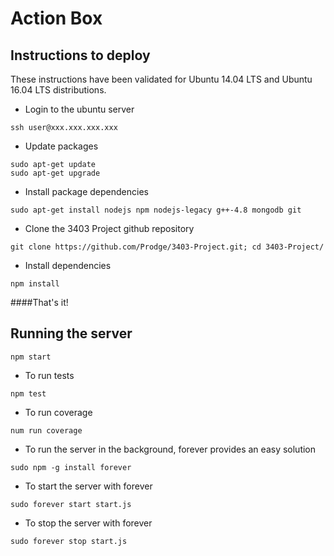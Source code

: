 # Action Box
## Instructions to deploy
These instructions have been validated for Ubuntu 14.04 LTS and Ubuntu 16.04 LTS distributions.

- Login to the ubuntu server
```
ssh user@xxx.xxx.xxx.xxx
```
- Update packages
```
sudo apt-get update
sudo apt-get upgrade
```
- Install package dependencies
```
sudo apt-get install nodejs npm nodejs-legacy g++-4.8 mongodb git
```
- Clone the 3403 Project github repository
```
git clone https://github.com/Prodge/3403-Project.git; cd 3403-Project/
```
- Install dependencies
```
npm install
```
####That's it!

## Running the server
```
npm start
```
- To run tests
```
npm test
```
- To run coverage
```
num run coverage
```
- To run the server in the background, forever provides an easy solution
```
sudo npm -g install forever
```

- To start the server with forever
```
sudo forever start start.js
```

- To stop the server with forever
```
sudo forever stop start.js
```
